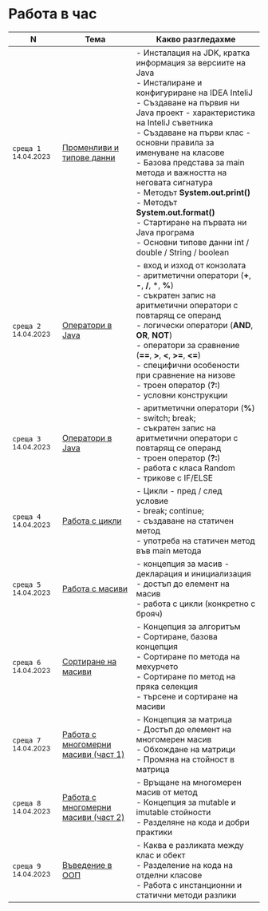 # Работа в час

<table>
    <thead>
        <tr>
            <th width="120">N</th>
            <th width="280px">Тема</th>
            <th width="610px">Какво разгледахме</th>
        </tr>
    </thead>
    <tbody>
        <tr>
            <td>
                <code>среща 1</code>
                <sub>14.04.2023</sub>
            </td>
            <td>
                <a href="./week-1/README.md">
                    Променливи и типове данни
                </a>
            </td>
            <td>
            - Инсталация на JDK, кратка информация за версиите на Java <br>
            - Инсталиране и конфигуриране на IDEA InteliJ <br>
            - Създаване на първия ни Java проект - характеристика на InteliJ съветника <br>
            - Създаване на първи клас - основни правила за именуване на класове <br>
            - Базова представа за main метода и важността на неговата сигнатура <br>
            - Методът <strong>System.out.print()</strong> <br>
            - Методът <strong>System.out.format()</strong> <br>
            - Стартиране на първата ни Java програма <br>
            - Основни типове данни int / double / String / boolean
            </td>
        </tr>
        <tr>
            <td>
                <code>среща 2</code>
                <sub>14.04.2023</sub>
            </td>
            <td>
                <a href="./week-2/README.md">
                    Оператори в Java
                </a>            
            </td>
            <td>
            - вход и изход от конзолата <br>
            - аритметични оператори (<strong>+</strong>, <strong>-</strong>, <strong>/</strong>, *, <strong>%</strong>) <br>
            - съкратен запис на аритметични оператори с повтарящ се операнд <br>
            - логически оператори (<strong>AND</strong>, <strong>OR</strong>, <strong>NOT</strong>) <br>
            - оператори за сравнение (<strong>==</strong>, <strong>></strong>, <strong><</strong>, <strong>>=</strong>, <strong><=</strong>) <br>
            - специфични особености при сравнение на низове <br>
            - троен оператор (<strong>?:</strong>) <br>
            - условни конструкции
            </td>
        </tr>
        <tr>
            <td>
                <code>среща 3</code>
                <sub>14.04.2023</sub>
            </td>
            <td>
                <a href="./week-3/README.md">
                    Оператори в Java
                </a>
            </td>            
            <td>
            - аритметични оператори (<strong>%</strong>) <br>
            - switch; break;  <br>
            - съкратен запис на аритметични оператори с повтарящ се операнд <br>
            - троен оператор (<strong>?:</strong>) <br>
            - работа с класа Random <br>
            - трикове с IF/ELSE  <br>
            </td>
        </tr>
        <tr>
            <td>
                <code>среща 4</code>
                <sub>14.04.2023</sub>            
            </td>
            <td>
                <a href="./week-4/README.md">
                    Работа с цикли
                </a>
            </td>
            <td>
            - Цикли - пред / след условие <br>
            - break; continue; <br>
            - създаване на статичен метод <br>
            - употреба на статичен метод във main метода
            </td>
        </tr>
        <tr>
            <td>
                <code>среща 5</code>
                <sub>14.04.2023</sub>            
            </td>
            <td>
                <a href="./week-5/README.md">
                    Работа с масиви
                </a>
            </td>
            <td>
            - концепция за масив - декларация и инициализация <br>
            - достъп до елемент на масив <br>
            - работа с цикли (конкретно с брояч)
            </td>
        </tr>                
        <tr>
            <td>
                <code>среща 6</code>
                <sub>14.04.2023</sub>            
            </td>
            <td>
                <a href="./week-6/README.md">
                    Сортиране на масиви
                </a>
            </td>
            <td>
            - Концепция за алгоритъм <br>
            - Сортиране, базова концепция <br>
            - Сортиране по метода на мехурчето <br>
            - Сортиране по метод на пряка селекция <br>
            - търсене и сортиране на масиви
            </td>
        </tr>
        <tr>
            <td>
                <code>среща 7</code>
                <sub>14.04.2023</sub>            
            </td>
            <td>
                <a href="./week-7/README.md">
                    Работа с многомерни масиви (част 1)
                </a>
            </td>
            <td>
            - Концепция за матрица <br>
            - Достъп до елемент на многомерен масив <br>
            - Обхождане на матрици <br>
            - Промяна на стойност в матрица
            </td>
        </tr>
        <tr>
            <td>
                <code>среща 8</code>
                <sub>14.04.2023</sub>            
            </td>
            <td>
                <a href="./week-8/README.md">
                    Работа с многомерни масиви (част 2)
                </a>
            </td>
            <td>
            - Връщане на многомерен масив от метод <br>
            - Концепция за mutable и imutable стойности <br>
            - Разделяне на кода и добри практики
            </td>
        </tr>
        <tr>
            <td>
                <code>среща 9</code>
                <sub>14.04.2023</sub>            
            </td>
            <td>
                <a href="./week-9/README.md">
                    Въведение в ООП
                </a>
            </td>
            <td>
            - Каква е разликата между клас и обект <br>
            - Разделение на кода на отделни класове <br>
            - Работа с инстанционни и статични методи разлики
            </td>
        </tr>        
    <tbody>
</table>
